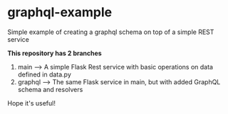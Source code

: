 # graphql-example
Simple example of creating a graphql schema on top of a simple REST service

**This repository has 2 branches**
1. main --> A simple Flask Rest service with basic operations on data defined in data.py
2. graphql --> The same Flask service in main, but with added GraphQL schema and resolvers

Hope it's useful!
